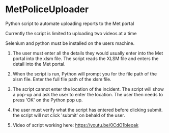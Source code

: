 # MetPoliceUploader
Python script to automate uploading reports to the Met portal

Currently the script is limited to uploading two videos at a time

Selenium and python must be installed on the users machine. 

1) The user must enter all the details they would usually enter into the Met portal into the xlsm file. The script reads the XLSM file and enters the detail into the Met portal. 

2) When the script is run, Python will prompt you for the file path of the xlsm file. Enter the full file path of the xlsm file. 

3) The script cannot enter the location of the incident. The script will show a pop-up and ask the user to enter the location. The user then needs to press 'OK' on the Python pop up.

4) the user must verify what the script has entered before clicking submit. the script will not click 'submit' on behald of the user. 

5) Video of script working here: https://youtu.be/0CdO1bIeoak 
